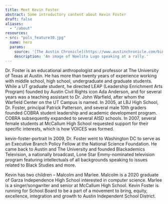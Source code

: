 ```yaml
---
title: Meet Kevin Foster
abstract: Some introductory content about Kevin Foster
draft: false
aliases:
  - "/about"
resources:
- src: "pols_feature30.jpg"
  name: hero
  params:
    source: '[The Austin Chronicle](https://www.austinchronicle.com/binary/26de/pols_feature30.jpg)'
    description: 'An image of Noelita Lugo speaking at a rally.'
---
```


Dr. Foster is an educational anthropologist and professor at The University of Texas at Austin. He has more than twenty years of experience working with middle school, high school, undergraduate and graduate students. While a UT graduate student, he directed LEAP (Leadership Enrichment Arts Program) founded by Austin Civil Rights icon Ada Anderson, and for several years was a teaching assistant to Dr. John Warfield, after whom the Warfield Center on the UT Campus is named. In 2005, at LBJ High School, Dr. Foster, principal Patrick Patterson, and several male 10th graders founded COBRA student leadership and academic development program. COBRA subsequently expanded to several AISD schools. In 2007, several female students at McCallum High School requested support for their specific interests, which is how VOICES was formed.

kevin-foster-portrait
In 2009, Dr. Foster went to Washington DC to serve as an Executive Branch Policy Fellow at the National Science Foundation. He came back to Austin and The University and founded Blackademics Television, a nationally broadcast, Lone Star Emmy-nominated television program featuring intellectuals of all backgrounds speaking to issues related to Black Studies and more.

Kevin has two children – Malcolm and Marlee. Malcolm is a 2020 graduate of Garza Independence High School interested in computer science. Marlee is a singer/songwriter and senior at McCallum High School. Kevin Foster is running for School Board to be a part of a movement to bring, equity, excellence, integration and growth to Austin Independent School District.
